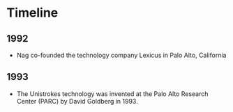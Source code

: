 # Timeline

## 

## 1992

- Nag co-founded the technology company Lexicus in Palo Alto, California

## 1993

- The Unistrokes technology was invented at the Palo Alto Research Center (PARC) by David Goldberg in 1993.